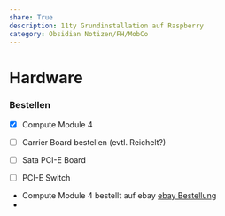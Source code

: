 ```yaml
---
share: True
description: 11ty Grundinstallation auf Raspberry
category: Obsidian Notizen/FH/MobCo
---
```

# Hardware

### Bestellen
- [x] Compute Module 4
- [ ] Carrier Board bestellen (evtl. Reichelt?)
- [ ] Sata PCI-E Board
- [ ] PCI-E Switch


- Compute Module 4 bestellt auf ebay [ebay Bestellung](https://order.ebay.at/ord/show?/ViewPaymentStatus&purchaseOrderId=22-0854-153204#/)
-